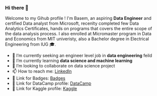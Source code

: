 
### Hi there 👋


Welcome to my Gihub profile !
I'm Basem, an aspiring **Data Engineer** and certified Data analyst from Microsoft, recenlty completed few Data Analytics Certificates, hands on programs that covers the entire scope of the data analysis process.
I also enrolled at Micromaster program in Data and Economics from MIT univeristy, also a Bachelor degree in Electrical Engineering from IUG :mortar_board:.


- 🔭 I’m currently seeking an engineer level job in **data engineering** feild
- 🌱 I’m currently learning **data science and machine learning**
- 👯 I’m looking to collaborate on data science project
- 📫 How to reach me:  [LinkedIn](https://www.linkedin.com/in/bkhalaf/) 
- 🔗 Link for Badges:    [Badges](https://www.credly.com/users/wael-daghash/badges)
- 🔗 Link for DataCamp profile:    [DataCamp](https://www.datacamp.com/profile/bkhalaf94)  
- 🔗 Link for Kaggle profile:    [Kaggle]( https://www.kaggle.com/basemkhalaf)  
